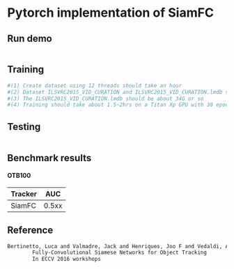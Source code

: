 # Pytorch implementation of SiamFC

## Run demo
```bash

```

## Training

```bash
#(1) Create dataset using 12 threads should take an hour
#(2) Dataset ILSVRC2015_VID_CURATION and ILSVRC2015_VID_CURATION.lmdb should be in the same directory
#(3) The ILSVRC2015_VID_CURATION.lmdb should be about 34G or so
#(4) Training should take about 1.5~2hrs on a Titan Xp GPU with 30 epochs
```
## Testing

```bash

```
## Benchmark results
#### OTB100

|         Tracker        |       AUC       |
| ---------------------- | --------------- |
|         SiamFC         |      0.5xx      |


## Reference
```bash
Bertinetto, Luca and Valmadre, Jack and Henriques, Joo F and Vedaldi, Andrea and Torr, Philip H S
		Fully-Convolutional Siamese Networks for Object Tracking
		In ECCV 2016 workshops
```
